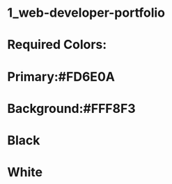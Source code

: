 # 1_web-developer-portfolio


# Required Colors:
# Primary:#FD6E0A
# Background:#FFF8F3
# Black
# White
